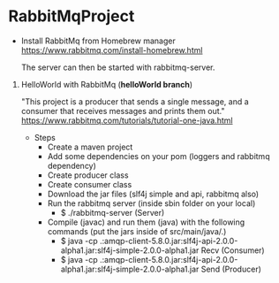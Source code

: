 # RabbitMqProject

- Install RabbitMq from Homebrew manager https://www.rabbitmq.com/install-homebrew.html
  
  The server can then be started with rabbitmq-server.

1. HelloWorld with RabbitMq (**helloWorld branch**)
  
   "This project is a producer that sends a single message, and a consumer that receives messages and prints them out."
   https://www.rabbitmq.com/tutorials/tutorial-one-java.html

    - Steps
      - Create a maven project
      - Add some dependencies on your pom (loggers and rabbitmq dependency)
      - Create producer class
      - Create consumer class
      - Download the jar files (slf4j simple and api, rabbitmq also)
      - Run the rabbitmq server (inside sbin folder on your local)
        - $ ./rabbitmq-server (Server)
      - Compile (javac) and run them (java) with the following commands (put the jars inside of src/main/java/.)
        - $ java -cp .:amqp-client-5.8.0.jar:slf4j-api-2.0.0-alpha1.jar:slf4j-simple-2.0.0-alpha1.jar Recv (Consumer)
        - $ java -cp .:amqp-client-5.8.0.jar:slf4j-api-2.0.0-alpha1.jar:slf4j-simple-2.0.0-alpha1.jar Send (Producer)

